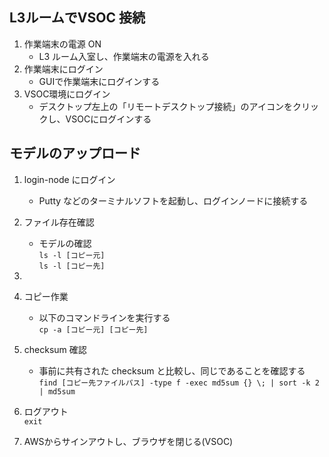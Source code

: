 ## L3ルームでVSOC 接続
1. 作業端末の電源 ON
   - L3 ルーム入室し、作業端末の電源を入れる
1. 作業端末にログイン
   - GUIで作業端末にログインする
1. VSOC環境にログイン
   - デスクトップ左上の「リモートデスクトップ接続」のアイコンをクリックし、VSOCにログインする

## モデルのアップロード
1. login-node にログイン
	- Putty などのターミナルソフトを起動し、ログインノードに接続する

1. ファイル存在確認
   - モデルの確認  
   	`ls -l [コピー元]`  
	`ls -l [コピー先]`

1. 
1. コピー作業
    - 以下のコマンドラインを実行する  
   	`cp -a [コピー元] [コピー先]`

1. checksum 確認
    - 事前に共有された checksum と比較し、同じであることを確認する  
      `find [コピー先ファイルパス] -type f -exec md5sum {} \; | sort -k 2 | md5sum`

1. ログアウト  
	   `exit`
   
1. AWSからサインアウトし、ブラウザを閉じる(VSOC)
